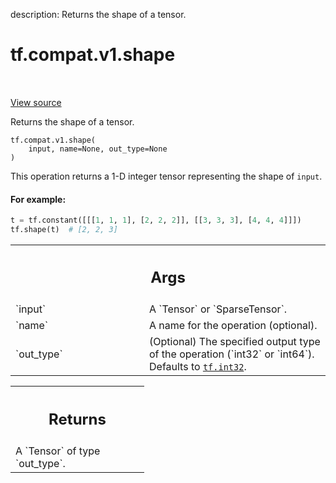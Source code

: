 description: Returns the shape of a tensor.

<div itemscope itemtype="http://developers.google.com/ReferenceObject">
<meta itemprop="name" content="tf.compat.v1.shape" />
<meta itemprop="path" content="Stable" />
</div>

# tf.compat.v1.shape

<!-- Insert buttons and diff -->

<table class="tfo-notebook-buttons tfo-api nocontent" align="left">

</table>

<a target="_blank" class="external" href="/code/stable/tensorflow/python/ops/array_ops.py">View source</a>



Returns the shape of a tensor.


<pre class="devsite-click-to-copy prettyprint lang-py tfo-signature-link">
<code>tf.compat.v1.shape(
    input, name=None, out_type=None
)
</code></pre>



<!-- Placeholder for "Used in" -->

This operation returns a 1-D integer tensor representing the shape of `input`.

#### For example:



```python
t = tf.constant([[[1, 1, 1], [2, 2, 2]], [[3, 3, 3], [4, 4, 4]]])
tf.shape(t)  # [2, 2, 3]
```

<!-- Tabular view -->
 <table class="responsive fixed orange">
<colgroup><col width="214px"><col></colgroup>
<tr><th colspan="2"><h2 class="add-link">Args</h2></th></tr>

<tr>
<td>
`input`<a id="input"></a>
</td>
<td>
A `Tensor` or `SparseTensor`.
</td>
</tr><tr>
<td>
`name`<a id="name"></a>
</td>
<td>
A name for the operation (optional).
</td>
</tr><tr>
<td>
`out_type`<a id="out_type"></a>
</td>
<td>
(Optional) The specified output type of the operation (`int32`
or `int64`). Defaults to <a href="../../../tf.md#int32"><code>tf.int32</code></a>.
</td>
</tr>
</table>



<!-- Tabular view -->
 <table class="responsive fixed orange">
<colgroup><col width="214px"><col></colgroup>
<tr><th colspan="2"><h2 class="add-link">Returns</h2></th></tr>
<tr class="alt">
<td colspan="2">
A `Tensor` of type `out_type`.
</td>
</tr>

</table>

